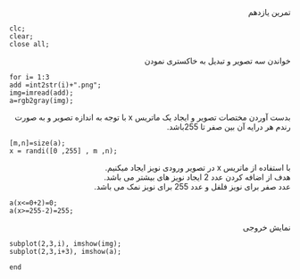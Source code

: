 <div dir ="rtl">
  تمرین یازدهم
  </div>
  
  ````
clc;
clear;
close all;

````
<div dir ="rtl">
 خواندن سه تصویر و تبدیل به خاکستری نمودن 
  
  </div>
  
  ````
  for i= 1:3
 add =int2str(i)+".png";
 img=imread(add);
a=rgb2gray(img);

````

<div dir ="rtl">
  بدست آوردن مختصات تصویر و ایجاد یک ماتریس  x  با توجه به اندازه تصویر و به صورت رندم هر درایه آن بین صفر تا 255باشد.
  </div>
  
  ````
  [m,n]=size(a); 
x = randi([0 ,255] , m ,n);

````
<div dir ="rtl">
   با استفاده از ماتریس x در تصویر ورودی نویز ایجاد میکنیم.</br>
    هدف از اضافه کردن عدد 2 ایجاد نویز های بیشتر می باشد.</br>
     عدد صفر برای نویز فلفل و عدد 255  برای نویز نمک می باشد.
  </div>
  
  ````
  a(x<=0+2)=0;
a(x>=255-2)=255;
  ````
<div dir ="rtl">
 نمایش خروجی
</div>

````
subplot(2,3,i), imshow(img);
subplot(2,3,i+3), imshow(a);

end
````


